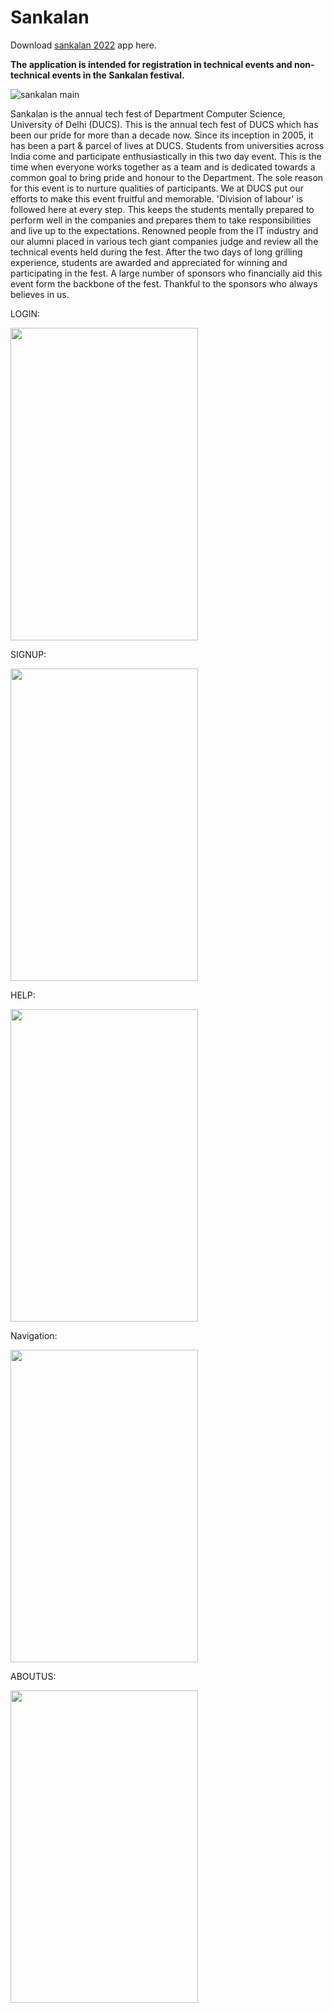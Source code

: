 # Sankalan

Download [sankalan 2022](https://github.com/NavneetKumar2907/Sankalan/releases/download/v2/app-release.apk) app here.

<b>The application is intended for registration in technical events and non-technical events in the Sankalan festival.</b>

![sankalan main](https://user-images.githubusercontent.com/96334182/170192820-611d2318-1e0c-443f-bd23-e521c52f5c93.png)


Sankalan is the annual tech fest of Department Computer Science, University of Delhi (DUCS).
This is the annual tech fest of DUCS which has been our pride for more than a decade now.
Since its inception in 2005, it has been a part & parcel of lives at DUCS. Students from universities across India come and participate enthusiastically in this two day event. This is the time when everyone works together as a team and is dedicated towards a common goal to bring pride and honour to the Department.
The sole reason for this event is to nurture qualities of participants.
We at DUCS put our efforts to make this event fruitful and memorable. 'Division of labour' is followed here at every step. This keeps the students mentally prepared to perform well in the companies and prepares them to take responsibilities and live up to the expectations.
Renowned people from the IT industry and our alumni placed in various tech giant companies judge and review all the technical events held during the fest. After the two days of long grilling experience, students are awarded and appreciated for winning and participating in the fest.
A large number of sponsors who financially aid this event form the backbone of the fest. Thankful to the sponsors who always believes in us.

LOGIN: 

<img src="https://user-images.githubusercontent.com/76484161/169091908-4d5ae6f9-3e28-4cb2-bcc2-d37406134e3b.png" width=300 height=500>

SIGNUP:

<img src="https://user-images.githubusercontent.com/76484161/169091937-124f7ee4-75be-46b4-9e94-e50f80044154.png" width=300 height=500>

HELP:

<img src="https://user-images.githubusercontent.com/76484161/169091821-c6685ce5-28b1-48ea-b8b1-39918bcad1ae.png" width=300 height=500>


Navigation:

<img src="https://user-images.githubusercontent.com/76484161/169091908-4d5ae6f9-3e28-4cb2-bcc2-d37406134e3b.png" width=300 height=500>


ABOUTUS:

<img src="https://user-images.githubusercontent.com/76484161/169091886-8fdd0f08-fa47-4918-bbf4-41906f3eb239.png" width=300 height=500>
